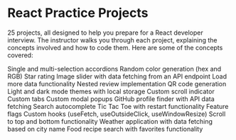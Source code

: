 # React Practice Projects

25 projects, all designed to help you prepare for a React developer interview. The instructor walks you through each project, explaining the concepts involved and how to code them. Here are some of the concepts covered:

Single and multi-selection accordions
Random color generation (hex and RGB)
Star rating
Image slider with data fetching from an API endpoint
Load more data functionality
Nested review implementation
QR code generation
Light and dark mode themes with local storage
Custom scroll indicator
Custom tabs
Custom modal popups
GitHub profile finder with API data fetching
Search autocomplete
Tic Tac Toe with restart functionality
Feature flags
Custom hooks (useFetch, useOutsideClick, useWindowResize)
Scroll to top and bottom functionality
Weather application with data fetching based on city name
Food recipe search with favorites functionality
